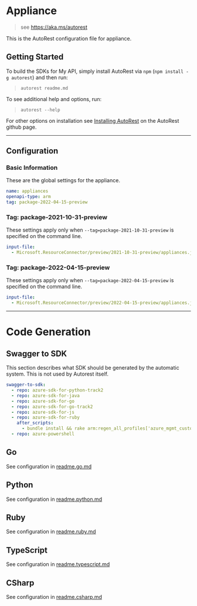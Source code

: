 # Appliance

> see https://aka.ms/autorest

This is the AutoRest configuration file for appliance.

## Getting Started

To build the SDKs for My API, simply install AutoRest via `npm` (`npm install -g autorest`) and then run:

> `autorest readme.md`

To see additional help and options, run:

> `autorest --help`

For other options on installation see [Installing AutoRest](https://aka.ms/autorest/install) on the AutoRest github page.

---

## Configuration

### Basic Information

These are the global settings for the appliance.

```yaml
name: appliances
openapi-type: arm
tag: package-2022-04-15-preview
```

### Tag: package-2021-10-31-preview

These settings apply only when `--tag=package-2021-10-31-preview` is specified on the command line.

```yaml $(tag) == 'package-2021-10-31-preview'
input-file:
  - Microsoft.ResourceConnector/preview/2021-10-31-preview/appliances.json
```

### Tag: package-2022-04-15-preview

These settings apply only when `--tag=package-2022-04-15-preview` is specified on the command line.

```yaml $(tag) == 'package-2022-04-15-preview'
input-file:
  - Microsoft.ResourceConnector/preview/2022-04-15-preview/appliances.json
```

---

# Code Generation

## Swagger to SDK

This section describes what SDK should be generated by the automatic system.
This is not used by Autorest itself.

```yaml $(swagger-to-sdk)
swagger-to-sdk:
  - repo: azure-sdk-for-python-track2
  - repo: azure-sdk-for-java
  - repo: azure-sdk-for-go
  - repo: azure-sdk-for-go-track2
  - repo: azure-sdk-for-js
  - repo: azure-sdk-for-ruby
    after_scripts:
      - bundle install && rake arm:regen_all_profiles['azure_mgmt_customLocation']
  - repo: azure-powershell
```

## Go

See configuration in [readme.go.md](./readme.go.md)

## Python

See configuration in [readme.python.md](./readme.python.md)

## Ruby

See configuration in [readme.ruby.md](./readme.ruby.md)

## TypeScript

See configuration in [readme.typescript.md](./readme.typescript.md)

## CSharp

See configuration in [readme.csharp.md](./readme.csharp.md)
